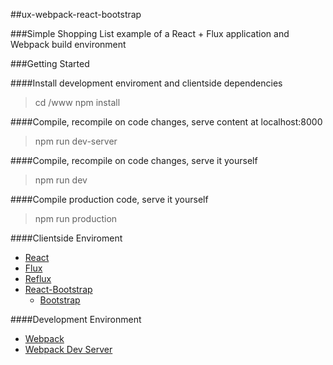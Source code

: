 ##ux-webpack-react-bootstrap

###Simple Shopping List example of a React + Flux application and Webpack build environment 

###Getting Started

####Install development enviroment and clientside dependencies
> cd /www
> npm install

####Compile, recompile on code changes, serve content at localhost:8000 
> npm run dev-server

####Compile, recompile on code changes, serve it yourself
> npm run dev

####Compile production code, serve it yourself
> npm run production

####Clientside Enviroment

* [React](http://facebook.github.io/react)
* [Flux](http://facebook.github.io/flux/)
* [Reflux](http://github.com/reflux/refluxjs)
* [React-Bootstrap](http://react-bootstrap.github.io)
	* [Bootstrap](http://getbootstrap.com/)

####Development Environment

* [Webpack](http://webpack.github.io/)
* [Webpack Dev Server](http://webpack.github.io/docs/webpack-dev-server.html)